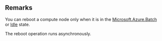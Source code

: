 ## Remarks  
 You can reboot a compute node only when it is in the [Microsoft.Azure.Batch](assetId:///N:Microsoft.Azure.Batch?qualifyHint=False&autoUpgrade=True) or [Idle](assetId:///T:Microsoft.Azure.Batch.Common.ComputeNodeState?qualifyHint=False&autoUpgrade=True) state.  
  
 The reboot operation runs asynchronously.